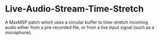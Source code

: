 Live-Audio-Stream-Time-Stretch
==============================

A MaxMSP patch which uses a circular buffer to time-stretch incoming audio either from a pre-recorded file, or from a live input signal (such as a microphone).

